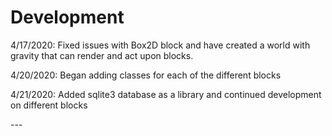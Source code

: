 # Development
<p>4/17/2020: Fixed issues with Box2D block and have created a world with gravity that can render and act upon blocks.</p>
<p> 4/20/2020: Began adding classes for each of the different blocks<p>
<p> 4/21/2020: Added sqlite3 database as a library and continued development on different blocks <p>
---
